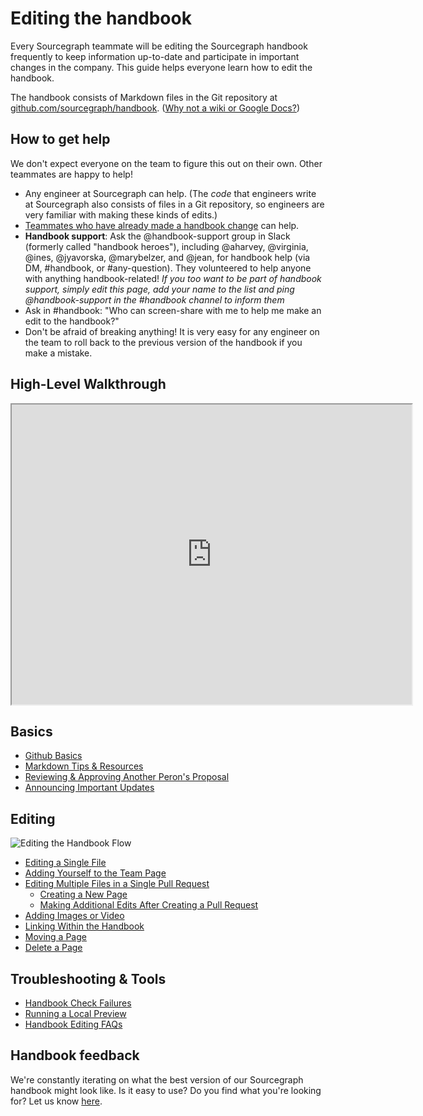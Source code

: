 # Editing the handbook

Every Sourcegraph teammate will be editing the Sourcegraph handbook frequently to keep information up-to-date and participate in important changes in the company. This guide helps everyone learn how to edit the handbook.

The handbook consists of Markdown files in the Git repository at [github.com/sourcegraph/handbook](https://github.com/sourcegraph/handbook/tree/main/content). ([Why not a wiki or Google Docs?](usage.md#wiki-and-google-docs-handbooks-become-stale))

## How to get help

We don't expect everyone on the team to figure this out on their own. Other teammates are happy to help!

- Any engineer at Sourcegraph can help. (The _code_ that engineers write at Sourcegraph also consists of files in a Git repository, so engineers are very familiar with making these kinds of edits.)
- [Teammates who have already made a handbook change](https://sourcegraph.com/github.com/sourcegraph/about/-/stats/contributors?path=handbook%2F) can help.
- **Handbook support**: Ask the @handbook-support group in Slack (formerly called "handbook heroes"), including @aharvey, @virginia, @ines, @jyavorska, @marybelzer, and @jean, for handbook help (via DM, #handbook, or #any-question). They volunteered to help anyone with anything handbook-related! _If you too want to be part of handbook support, simply edit this page, add your name to the list and ping @handbook-support in the #handbook channel to inform them_
- Ask in #handbook: "Who can screen-share with me to help me make an edit to the handbook?"
- Don't be afraid of breaking anything! It is very easy for any engineer on the team to roll back to the previous version of the handbook if you make a mistake.

## High-Level Walkthrough

   <iframe src="https://drive.google.com/file/d/1SU0ACCm0dJZAK-OWxBqFeJvzvuwveZUT/preview" width="640" height="480" allow="autoplay"></iframe>

## Basics

- [Github Basics](people-ops/onboarding/git_intro.md)
- [Markdown Tips & Resources](editing/markdown-resources.md)
- [Reviewing & Approving Another Peron's Proposal](editing/reviewing-a-proposal.md)
- [Announcing Important Updates](editing/announcing-handbook-updates.md)

## Editing

![Editing the Handbook Flow](https://storage.googleapis.com/sourcegraph-assets/handbook/Editing%20the%20Handbook.jpg)

- [Editing a Single File](editing/edit-a-single-file.md)
- [Adding Yourself to the Team Page](editing/editing/add-yourself-to-team-page.md)
- [Editing Multiple Files in a Single Pull Request](editing/multiple-changes-single-pr.md)
  - [Creating a New Page](editing/adding-new-files.md)
  - [Making Additional Edits After Creating a Pull Request](editing/changes-after-pr.md)
- [Adding Images or Video](editing/handbook-images-video.md)
- [Linking Within the Handbook](editing/linking-within-handbook.md)
- [Moving a Page](editing/move-a-page.md)
- [Delete a Page](editing/delete-a-page.md)

## Troubleshooting & Tools

- [Handbook Check Failures](editing/handbook-check-failures.md)
- [Running a Local Preview](editing/run-a-local-preview.md)
- [Handbook Editing FAQs](editing/handbook-edit-faqs.md)

## Handbook feedback

We're constantly iterating on what the best version of our Sourcegraph handbook might look like. Is it easy to use? Do you find what you're looking for? Let us know [here](https://docs.google.com/forms/d/e/1FAIpQLSfb0yU9xmnvK2namuUzUEKbB9IqZlNQF2IWw0OpLsGvBiW2oQ/viewform?usp=sf_link).
